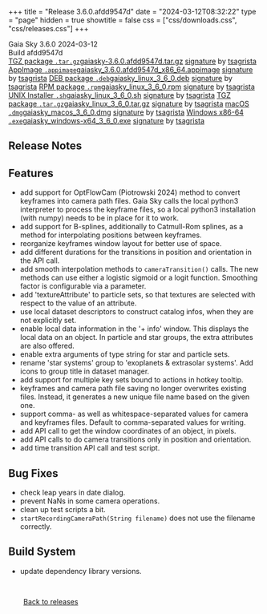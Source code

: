 +++
title = "Release 3.6.0.afdd9547d"
date = "2024-03-12T08:32:22"
type = "page"
hidden = true
showtitle = false
css = ["css/downloads.css", "css/releases.css"]
+++

<div class="download-container">
<div id="download-title">
<i class="fa-solid fa-tag"></i>
Gaia Sky <span class="downloads-version">3.6.0</span> 
<time class="downloads-releasedate" datetime="2024-03-12T08:32:22" title="Published: 2024-03-12T08:32:22"><i class="fa-solid fa-calendar"></i> 2024-03-12</time>
<div class="downloads-build">Build afdd9547d</div></div>
<div class="download-section">
<a href="https://gaia.ari.uni-heidelberg.de/gaiasky/releases/3.6.0.afdd9547d/gaiasky-3.6.0.afdd9547d.tar.gz" class="download-button"><i class="fa-solid fa-file-zipper"></i> TGZ package <code>.tar.gz</code><span class="download-sub">gaiasky-3.6.0.afdd9547d.tar.gz</span></a>
<span class="signature">
<a href="https://gaia.ari.uni-heidelberg.de/gaiasky/releases/3.6.0.afdd9547d/gaiasky-3.6.0.afdd9547d.tar.gz.sig">signature</a>  by  <a href="https://keyserver.ubuntu.com/pks/lookup?search=0x448C2B189756743013D5F7C22FD2A59C1D734C1F&fingerprint=on&op=index">tsagrista</a>
</span>
<a href="https://gaia.ari.uni-heidelberg.de/gaiasky/releases/3.6.0.afdd9547d/gaiasky_3.6.0.afdd9547d_x86_64.appimage" class="download-button"><i class="fa-solid fa-box-archive"></i> AppImage <code>.appimage</code><span class="download-sub">gaiasky_3.6.0.afdd9547d_x86_64.appimage</span></a>
<span class="signature">
<a href="https://gaia.ari.uni-heidelberg.de/gaiasky/releases/3.6.0.afdd9547d/gaiasky_3.6.0.afdd9547d_x86_64.appimage.sig">signature</a>  by  <a href="https://keyserver.ubuntu.com/pks/lookup?search=0x448C2B189756743013D5F7C22FD2A59C1D734C1F&fingerprint=on&op=index">tsagrista</a>
</span>
<a href="https://gaia.ari.uni-heidelberg.de/gaiasky/releases/3.6.0.afdd9547d/gaiasky_linux_3_6_0.deb" class="download-button"><i class="fa-brands fa-debian"></i> DEB package <code>.deb</code><span class="download-sub">gaiasky_linux_3_6_0.deb</span></a>
<span class="signature">
<a href="https://gaia.ari.uni-heidelberg.de/gaiasky/releases/3.6.0.afdd9547d/gaiasky_linux_3_6_0.deb.sig">signature</a>  by  <a href="https://keyserver.ubuntu.com/pks/lookup?search=0x448C2B189756743013D5F7C22FD2A59C1D734C1F&fingerprint=on&op=index">tsagrista</a>
</span>
<a href="https://gaia.ari.uni-heidelberg.de/gaiasky/releases/3.6.0.afdd9547d/gaiasky_linux_3_6_0.rpm" class="download-button"><i class="fa-brands fa-fedora"></i> RPM package <code>.rpm</code><span class="download-sub">gaiasky_linux_3_6_0.rpm</span></a>
<span class="signature">
<a href="https://gaia.ari.uni-heidelberg.de/gaiasky/releases/3.6.0.afdd9547d/gaiasky_linux_3_6_0.rpm.sig">signature</a>  by  <a href="https://keyserver.ubuntu.com/pks/lookup?search=0x448C2B189756743013D5F7C22FD2A59C1D734C1F&fingerprint=on&op=index">tsagrista</a>
</span>
<a href="https://gaia.ari.uni-heidelberg.de/gaiasky/releases/3.6.0.afdd9547d/gaiasky_linux_3_6_0.sh" class="download-button"><i class="fa fa-terminal"></i> UNIX Installer <code>.sh</code><span class="download-sub">gaiasky_linux_3_6_0.sh</span></a>
<span class="signature">
<a href="https://gaia.ari.uni-heidelberg.de/gaiasky/releases/3.6.0.afdd9547d/gaiasky_linux_3_6_0.sh.sig">signature</a>  by  <a href="https://keyserver.ubuntu.com/pks/lookup?search=0x448C2B189756743013D5F7C22FD2A59C1D734C1F&fingerprint=on&op=index">tsagrista</a>
</span>
<a href="https://gaia.ari.uni-heidelberg.de/gaiasky/releases/3.6.0.afdd9547d/gaiasky_linux_3_6_0.tar.gz" class="download-button"><i class="fa-solid fa-file-zipper"></i> TGZ package <code>.tar.gz</code><span class="download-sub">gaiasky_linux_3_6_0.tar.gz</span></a>
<span class="signature">
<a href="https://gaia.ari.uni-heidelberg.de/gaiasky/releases/3.6.0.afdd9547d/gaiasky_linux_3_6_0.tar.gz.sig">signature</a>  by  <a href="https://keyserver.ubuntu.com/pks/lookup?search=0x448C2B189756743013D5F7C22FD2A59C1D734C1F&fingerprint=on&op=index">tsagrista</a>
</span>
<a href="https://gaia.ari.uni-heidelberg.de/gaiasky/releases/3.6.0.afdd9547d/gaiasky_macos_3_6_0.dmg" class="download-button"><i class="fa-brands fa-apple"></i> macOS <code>.dmg</code><span class="download-sub">gaiasky_macos_3_6_0.dmg</span></a>
<span class="signature">
<a href="https://gaia.ari.uni-heidelberg.de/gaiasky/releases/3.6.0.afdd9547d/gaiasky_macos_3_6_0.dmg.sig">signature</a>  by  <a href="https://keyserver.ubuntu.com/pks/lookup?search=0x448C2B189756743013D5F7C22FD2A59C1D734C1F&fingerprint=on&op=index">tsagrista</a>
</span>
<a href="https://gaia.ari.uni-heidelberg.de/gaiasky/releases/3.6.0.afdd9547d/gaiasky_windows-x64_3_6_0.exe" class="download-button"><i class="fa-brands fa-windows"></i> Windows x86-64 <code>.exe</code><span class="download-sub">gaiasky_windows-x64_3_6_0.exe</span></a>
<span class="signature">
<a href="https://gaia.ari.uni-heidelberg.de/gaiasky/releases/3.6.0.afdd9547d/gaiasky_windows-x64_3_6_0.exe.sig">signature</a>  by  <a href="https://keyserver.ubuntu.com/pks/lookup?search=0x448C2B189756743013D5F7C22FD2A59C1D734C1F&fingerprint=on&op=index">tsagrista</a>
</span>
</div>
</div>

<section class="release-notes">

# Release Notes


## Features
- add support for OptFlowCam (Piotrowski 2024) method to convert keyframes into camera path files. Gaia Sky calls the local python3 interpreter to process the keyframe files, so a local python3 installation (with numpy) needs to be in place for it to work.
- add support for B-splines, additionally to Catmull-Rom splines, as a method for interpolating positions between keyframes.
- reorganize keyframes window layout for better use of space.
- add different durations for the transitions in position and orientation in the API call.
- add smooth interpolation methods to `cameraTransition()` calls. The new methods can use either a logistic sigmoid or a logit function. Smoothing factor is configurable via a parameter.
- add 'textureAttribute' to particle sets, so that textures are selected with respect to the value of an attribute.
- use local dataset descriptors to construct catalog infos, when they are not explicitly set.
- enable local data information in the '+ info' window. This displays the local data on an object. In particle and star groups, the extra attributes are also offered.
- enable extra arguments of type string for star and particle sets.
- rename 'star systems' group to 'exoplanets \& extrasolar systems'. Add icons to group title in dataset manager.
- add support for multiple key sets bound to actions in hotkey tooltip.
- keyframes and camera path file saving no longer overwrites existing files. Instead, it generates a new unique file name based on the given one.
- support comma- as well as whitespace-separated values for camera and keyframes files. Default to comma-separated values for writing.
- add API call to get the window coordinates of an object, in pixels.
- add API calls to do camera transitions only in position and orientation.
- add time transition API call and test script.

## Bug Fixes
- check leap years in date dialog.
- prevent NaNs in some camera operations.
- clean up test scripts a bit.
- `startRecordingCameraPath(String filename)` does not use the filename correctly.

## Build System
- update dependency library versions.
</section>


<p class="center-text" style="padding: 30px;">
<i class="fa-solid fa-circle-arrow-left"></i> <a href="/downloads/releases">Back to releases</a>
</p>
